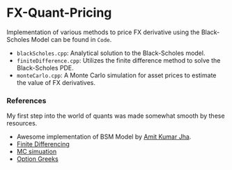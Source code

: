 # FX-Quant-Pricing


Implementation of various methods to price FX derivative using the Black-Scholes Model can be found in `Code`.

- `blackScholes.cpp`: Analytical solution to the Black-Scholes model.
- `finiteDifference.cpp`: Utilizes the finite difference method to solve the Black-Scholes PDE.
- `monteCarlo.cpp`: A Monte Carlo simulation for asset prices to estimate the value of FX derivatives.


### References
My first step into the world of quants was made somewhat smooth by these resources.
- Awesome implementation of BSM Model by [Amit Kumar Jha](https://github.com/AIM-IT4/FXQuantPricing-Cpp "GitHub repository").
- [Finite Differencing](http://www.goddardconsulting.ca/option-pricing-finite-diff-index.html)
- [MC simuation](https://quantpy.com.au/monte-carlo/monte-carlo-as-a-tool-for-financial-math/) 
- [Option Greeks](https://youtube.com/playlist?list=PLtlRowSvuTZRtxNrST8Wx_IP03kk8aohU&si=k7Y--dvjoDw0z7f2)

